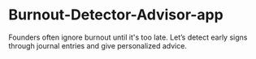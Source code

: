 # Burnout-Detector-Advisor-app
Founders often ignore burnout until it's too late. Let’s detect early signs through journal entries and give personalized advice.
